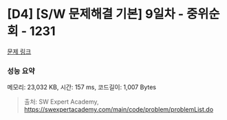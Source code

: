# [D4] [S/W 문제해결 기본] 9일차 - 중위순회 - 1231 

[문제 링크](https://swexpertacademy.com/main/code/problem/problemDetail.do?contestProbId=AV140YnqAIECFAYD) 

### 성능 요약

메모리: 23,032 KB, 시간: 157 ms, 코드길이: 1,007 Bytes



> 출처: SW Expert Academy, https://swexpertacademy.com/main/code/problem/problemList.do